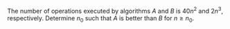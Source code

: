 The number of operations executed by algorithms $A$ and $B$ is $40n^2$ and
$2n^3$, respectively. Determine $n_0$ such that $A$ is better than $B$ for $n ≥ n_0$.
